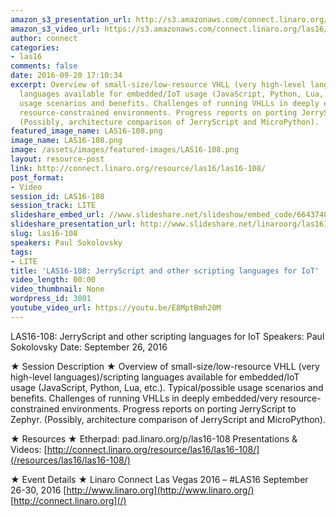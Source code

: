 ```yaml
---
amazon_s3_presentation_url: http://s3.amazonaws.com/connect.linaro.org/las16/Presentations/Monday/LAS16-108%20-%20JerryScript%20and%20other%20scripting%20languages%20for%20IoT.pdf
amazon_s3_video_url: https://s3.amazonaws.com/connect.linaro.org/las16/Videos/Monday/LAS16-108%20Jerryscript%20and%20other%20scripting%20languages%20for%20IoT.mp4
author: connect
categories:
- las16
comments: false
date: 2016-09-20 17:10:34
excerpt: Overview of small-size/low-resource VHLL (very high-level languages)/scripting
  languages available for embedded/IoT usage (JavaScript, Python, Lua, etc.). Typical/possible
  usage scenarios and benefits. Challenges of running VHLLs in deeply embedded/very
  resource-constrained environments. Progress reports on porting JerryScript to Zephyr.
  (Possibly, architecture comparison of JerryScript and MicroPython).
featured_image_name: LAS16-108.png
image_name: LAS16-108.png
image: /assets/images/featured-images/LAS16-108.png
layout: resource-post
link: http://connect.linaro.org/resource/las16/las16-108/
post_format:
- Video
session_id: LAS16-108
session_track: LITE
slideshare_embed_url: //www.slideshare.net/slideshow/embed_code/66437485
slideshare_presentation_url: http://www.slideshare.net/linaroorg/las16108-jerryscript-and-other-scripting-languages-for-iot
slug: las16-108
speakers: Paul Sokolovsky
tags:
- LITE
title: 'LAS16-108: JerryScript and other scripting languages for IoT'
video_length: 00:00
video_thumbnail: None
wordpress_id: 3801
youtube_video_url: https://youtu.be/E8MptBmh20M
---
```


LAS16-108: JerryScript and other scripting languages for IoT
Speakers: Paul Sokolovsky
Date: September 26, 2016

★ Session Description ★
Overview of small-size/low-resource VHLL (very high-level languages)/scripting languages available for embedded/IoT usage (JavaScript, Python, Lua, etc.). Typical/possible usage scenarios and benefits. Challenges of running VHLLs in deeply embedded/very resource-constrained environments. Progress reports on porting JerryScript to Zephyr. (Possibly, architecture comparison of JerryScript and MicroPython).

★ Resources ★
Etherpad: pad.linaro.org/p/las16-108
Presentations & Videos: [http://connect.linaro.org/resource/las16/las16-108/](/resources/las16/las16-108/)

★ Event Details ★
Linaro Connect Las Vegas 2016 – #LAS16
September 26-30, 2016
[http://www.linaro.org](http://www.linaro.org/)
[http://connect.linaro.org](/)
